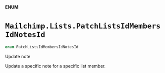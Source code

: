 **ENUM**

# `Mailchimp.Lists.PatchListsIdMembersIdNotesId`

```swift
enum PatchListsIdMembersIdNotesId
```

Update note

Update a specific note for a specific list member.
